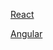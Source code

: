 
[React](https://dougglez.github.io/learning-chartjs/react-chartjs/public/index.html)

[Angular](https://dougglez.github.io/learning-chartjs/angular-chartjs/index.html#/bar)